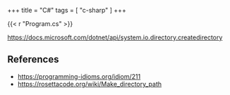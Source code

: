 +++
title = "C#"
tags = [ "c-sharp" ]
+++

{{< r "Program.cs" >}}

<https://docs.microsoft.com/dotnet/api/system.io.directory.createdirectory>

## References

- <https://programming-idioms.org/idiom/211>
- <https://rosettacode.org/wiki/Make_directory_path>
